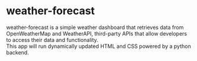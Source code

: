 # weather-forecast

weather-forecast is a simple weather dashboard that retrieves data from OpenWeatherMap and WeatherAPI, third-party APIs that allow developers to access their data and functionality.  
This app will run dynamically updated HTML and CSS powered by a python backend.
